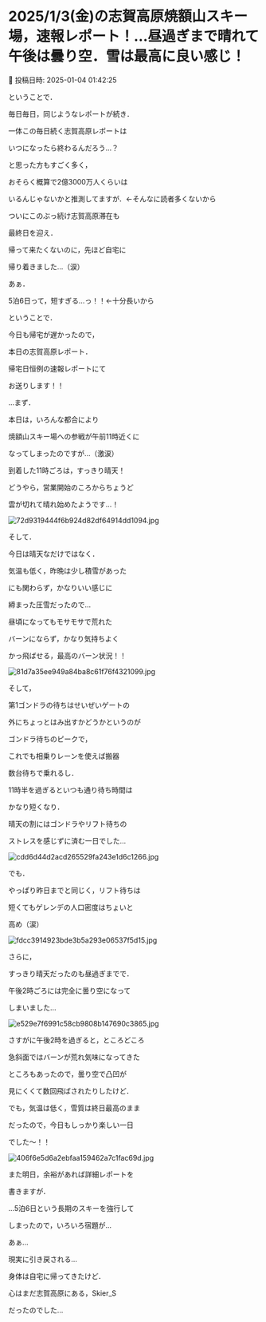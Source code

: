 # 2025/1/3(金)の志賀高原焼額山スキー場，速報レポート！…昼過ぎまで晴れて午後は曇り空．雪は最高に良い感じ！

📅 投稿日時: 2025-01-04 01:42:25

ということで．


毎日毎日，同じようなレポートが続き．


一体この毎日続く志賀高原レポートは


いつになったら終わるんだろう…？


と思った方もすごく多く，


おそらく概算で2億3000万人くらいは


いるんじゃないかと推測してますが．←そんなに読者多くないから





ついにこのぶっ続け志賀高原滞在も


最終日を迎え．


帰って来たくないのに，先ほど自宅に


帰り着きました…（涙）





あぁ．


5泊6日って，短すぎる…っ！！←十分長いから





ということで．


今日も帰宅が遅かったので，


本日の志賀高原レポート．


帰宅日恒例の速報レポートにて


お送りします！！





…まず．


本日は，いろんな都合により


焼額山スキー場への参戦が午前11時近くに


なってしまったのですが…（激涙）





到着した11時ごろは，すっきり晴天！


どうやら，営業開始のころからちょうど


雲が切れて晴れ始めたようです…！




![72d9319444f6b924d82df64914dd1094.jpg](images/72d9319444f6b924d82df64914dd1094.jpg)







そして．


今日は晴天なだけではなく．


気温も低く，昨晩は少し積雪があった


にも関わらず，かなりいい感じに


締まった圧雪だったので…


昼頃になってもモサモサで荒れた


バーンにならず，かなり気持ちよく


かっ飛ばせる，最高のバーン状況！！




![81d7a35ee949a84ba8c61f76f4321099.jpg](images/81d7a35ee949a84ba8c61f76f4321099.jpg)







そして，


第1ゴンドラの待ちはせいぜいゲートの


外にちょっとはみ出すかどうかというのが


ゴンドラ待ちのピークで，


これでも相乗りレーンを使えば搬器


数台待ちで乗れるし．


11時半を過ぎるといつも通り待ち時間は


かなり短くなり．


晴天の割にはゴンドラやリフト待ちの


ストレスを感じずに済む一日でした…




![cdd6d44d2acd265529fa243e1d6c1266.jpg](images/cdd6d44d2acd265529fa243e1d6c1266.jpg)







でも．


やっぱり昨日までと同じく，リフト待ちは


短くてもゲレンデの人口密度はちょいと


高め（涙）




![fdcc3914923bde3b5a293e06537f5d15.jpg](images/fdcc3914923bde3b5a293e06537f5d15.jpg)







さらに，


すっきり晴天だったのも昼過ぎまでで．


午後2時ごろには完全に曇り空になって


しまいました…




![e529e7f6991c58cb9808b147690c3865.jpg](images/e529e7f6991c58cb9808b147690c3865.jpg)







さすがに午後2時を過ぎると，ところどころ


急斜面ではバーンが荒れ気味になってきた


ところもあったので，曇り空で凸凹が


見にくくて数回飛ばされたりしたけど．


でも，気温は低く，雪質は終日最高のまま


だったので，今日もしっかり楽しい一日


でした～！！




![406f6e5d6a2ebfaa159462a7c1fac69d.jpg](images/406f6e5d6a2ebfaa159462a7c1fac69d.jpg)







また明日，余裕があれば詳細レポートを


書きますが．


…5泊6日という長期のスキーを強行して


しまったので，いろいろ宿題が…





あぁ…


現実に引き戻される…


身体は自宅に帰ってきたけど．


心はまだ志賀高原にある，Skier_S


だったのでした…
